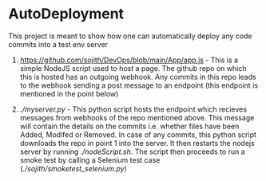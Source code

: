 # AutoDeployment

This project is meant to show how one can automatically deploy any code commits into a test env server

1) https://github.com/sojith/DevOps/blob/main/App/app.js - This is a simple NodeJS script used to host a page. The github repo on which this is hosted has an outgoing webhook. Any commits in this repo leads to the webhook sending a post message to an endpoint (this endpoint is mentioned in the point below)

2) _./myserver.py_ - This python script hosts the endpoint which recieves messages from webhooks of the repo mentioned above. This message will contain the details on the commits i.e. whether files have been Added, Modifed or Removed. In case of any commits, this python script downloads the repo in point 1 into the server. It then restarts the nodejs server by running _./nodeScript.sh_. The script then proceeds to run a smoke test by calling a Selenium test case (_./sojith/smoketest_selenium.py_)

 
